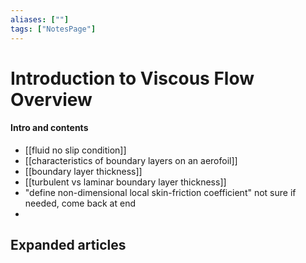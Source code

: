 ```yaml
---
aliases: [""]
tags: ["NotesPage"]
---
```


# Introduction to Viscous Flow Overview

#### Intro and contents 
- [[fluid no slip condition]]
- [[characteristics of boundary layers on an aerofoil]]
- [[boundary layer thickness]]
- [[turbulent vs laminar boundary layer thickness]]
- "define non-dimensional local skin-friction coefficient" not sure if needed, come back at end
- 



## Expanded articles

